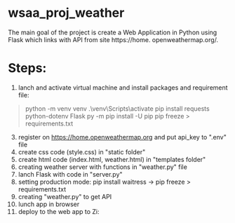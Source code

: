 # wsaa_proj_weather
The main goal of the project is create a Web Application in Python using Flask which links with API from site https://home.
openweathermap.org/.


# Steps:
1) lanch and activate virtual machine and install packages and requirement file:
>python -m venv venv 
> .\venv\Scripts\activate
>pip install requests python-dotenv Flask 
>py -m pip install -U pip 
>pip freeze > requirements.txt


3) register on https://home.openweathermap.org and put api_key  to ".env" file
4) create css code (style.css)  in  "static folder"
5) create html code (index.html, weather.html) in  "templates folder"
6) creating weather server with functions in "weather.py" file
7) lanch Flask with code in "server.py"
8) setting production mode: pip install waitress -> pip freeze > requirements.txt
9) creating "weather.py" to get API
10) lunch app in browser
10) deploy to the web app to Zi: 

